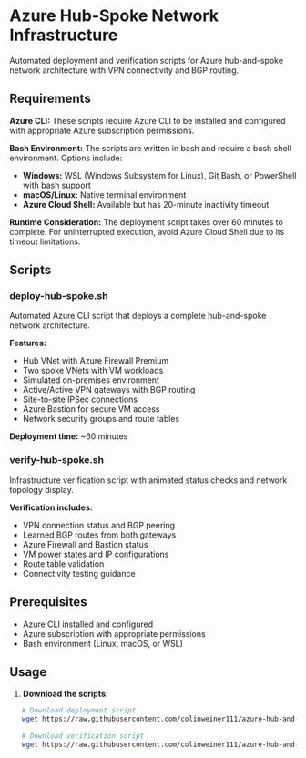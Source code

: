 # Azure Hub-Spoke Network Infrastructure

Automated deployment and verification scripts for Azure hub-and-spoke network architecture with VPN connectivity and BGP routing.

## Requirements

**Azure CLI:** These scripts require Azure CLI to be installed and configured with appropriate Azure subscription permissions.

**Bash Environment:** The scripts are written in bash and require a bash shell environment. Options include:
- **Windows:** WSL (Windows Subsystem for Linux), Git Bash, or PowerShell with bash support
- **macOS/Linux:** Native terminal environment
- **Azure Cloud Shell:** Available but has 20-minute inactivity timeout

**Runtime Consideration:** The deployment script takes over 60 minutes to complete. For uninterrupted execution, avoid Azure Cloud Shell due to its timeout limitations.

## Scripts

### deploy-hub-spoke.sh
Automated Azure CLI script that deploys a complete hub-and-spoke network architecture.

**Features:**
- Hub VNet with Azure Firewall Premium
- Two spoke VNets with VM workloads
- Simulated on-premises environment
- Active/Active VPN gateways with BGP routing
- Site-to-site IPSec connections
- Azure Bastion for secure VM access
- Network security groups and route tables

**Deployment time:** ~60 minutes

### verify-hub-spoke.sh
Infrastructure verification script with animated status checks and network topology display.

**Verification includes:**
- VPN connection status and BGP peering
- Learned BGP routes from both gateways
- Azure Firewall and Bastion status
- VM power states and IP configurations
- Route table validation
- Connectivity testing guidance

## Prerequisites

- Azure CLI installed and configured
- Azure subscription with appropriate permissions
- Bash environment (Linux, macOS, or WSL)

## Usage

1. **Download the scripts:**
```bash
   # Download deployment script
   wget https://raw.githubusercontent.com/colinweiner111/azure-hub-and-spoke/main/deploy-hub-spoke.sh
   
   # Download verification script
   wget https://raw.githubusercontent.com/colinweiner111/azure-hub-and-spoke/main/verify-hub-spoke.sh
